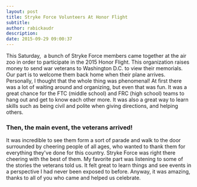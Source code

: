 ```yaml
---
layout: post
title: Stryke Force Volunteers At Honor Flight
subtitle:
author: rabickaudr
description:
date: 2015-09-29 09:00:37
---
```


This Saturday,  a bunch of Stryke Force members came together at the air zoo in order to participate in the 2015 Honor Flight. This organization raises money to send war veterans to Washington D.C. to view their memorials. Our part is to welcome them back home when their plane arrives. Personally, I thought that the whole thing was phenomenal! At first there was a lot of waiting around and organizing, but even that was fun. It was a great chance for the FTC (middle school) and FRC (high school) teams to hang out and get to know each other more. It was also a great way to learn skills such as being civil and polite when giving directions, and helping others.

### Then, the main event, the veterans arrived!

It was incredible to see them form a sort of parade and walk to the door surrounded by cheering people of all ages, who wanted to thank them for everything they've done for this country. Stryke Force was right there cheering with the best of them. My favorite part was listening to some of the stories the veterans told us. It felt great to learn things and see events in a perspective I had never been exposed to before. Anyway, it was amazing, thanks to all of you who came and helped us celebrate.
